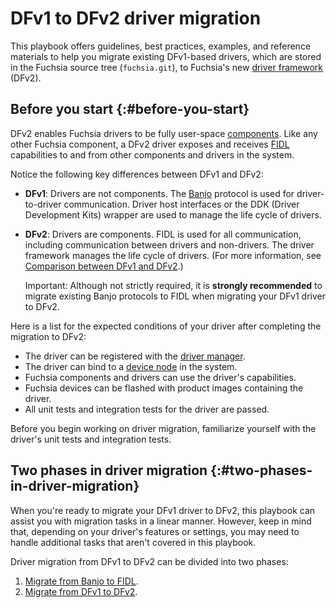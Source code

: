 # DFv1 to DFv2 driver migration

This playbook offers guidelines, best practices, examples, and reference
materials to help you migrate existing DFv1-based drivers, which are
stored in the Fuchsia source tree (`fuchsia.git`), to Fuchsia's
new [driver framework][driver-framework] (DFv2).

## Before you start {:#before-you-start}

DFv2 enables Fuchsia drivers to be fully user-space
[components][components]. Like any other Fuchsia component, a DFv2 driver
exposes and receives [FIDL][fidl] capabilities to and from other components
and drivers in the system.

Notice the following key differences between DFv1 and DFv2:

- **DFv1**: Drivers are not components. The [Banjo][banjo] protocol is
  used for driver-to-driver communication. Driver host interfaces or the
  DDK (Driver Development Kits) wrapper are used to manage the life cycle
  of drivers.

- **DFv2**: Drivers are components. FIDL is used for all communication,
  including communication between drivers and non-drivers. The driver
  framework manages the life cycle of drivers. (For more information,
  see [Comparison between DFv1 and DFv2][dfv1-vs-dfv2].)

  Important: Although not strictly required, it is **strongly recommended**
  to migrate existing Banjo protocols to FIDL when migrating your DFv1 driver
  to DFv2.

Here is a list for the expected conditions of your driver after completing
the  migration to DFv2:

- The driver can be registered with the [driver manager][driver-manager].
- The driver can bind to a [device node][driver-node] in the system.
- Fuchsia components and drivers can use the driver's capabilities.
- Fuchsia devices can be flashed with product images containing the driver.
- All unit tests and integration tests for the driver are passed.

Before you begin working on driver migration, familiarize yourself with
the driver's unit tests and integration tests.

## Two phases in driver migration {:#two-phases-in-driver-migration}

When you're ready to migrate your DFv1 driver to DFv2, this playbook can
assist you with migration tasks in a linear manner. However, keep in mind
that, depending on your driver's features or settings, you may need to
handle additional tasks that aren't covered in this playbook.

Driver migration from DFv1 to DFv2 can be divided into two phases:

1. [Migrate from Banjo to FIDL][migrate-from-banjo-to-fidl].
2. [Migrate from DFv1 to DFv2][migrate-from-dfv1-to-dfv2].

<!-- Reference links -->

[driver-framework]: /docs/concepts/drivers/driver_framework.md
[components]: /docs/concepts/components/v2/README.md
[banjo]: /docs/development/drivers/concepts/device_driver_model/banjo.md
[fidl]: /docs/concepts/fidl/overview.md
[dfv1-vs-dfv2]: /docs/concepts/drivers/comparison_between_dfv1_and_dfv2.md
[driver-manager]: /docs/concepts/drivers/driver_framework.md#driver_manager
[driver-node]: /docs/concepts/drivers/drivers_and_nodes.md
[migrate-from-banjo-to-fidl]: /docs/development/drivers/migration/migrate-from-banjo-to-fidl.md
[migrate-from-dfv1-to-dfv2]: /docs/development/drivers/migration/migrate-from-dfv1-to-dfv2.md

